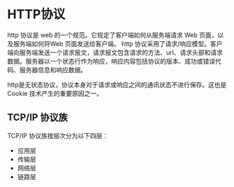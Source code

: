 # HTTP协议
http 协议是 web 的一个规范。它规定了客户端如何从服务端请求 Web 页面，以及服务端如何将Web 页面发送给客户端。
http 协议采用了请求/响应模型。客户端向服务端发送一个请求报文，请求报文包含请求的方法、url、请求头部和请求数据。服务器以一个状态行作为响应，响应内容包括协议的版本、成功或错误代码、服务器信息和响应数据。

http是无状态协议，协议本身对于请求或响应之间的通讯状态不进行保存。这也是 Cookie 技术产生的重要原因之一。

## TCP/IP 协议族
TCP/IP 协议族按层次分为以下四层：
* 应用层
* 传输层
* 网络层
* 链路层